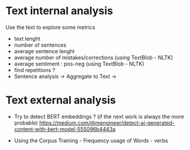 

# Text internal analysis
Use the text to explore some metrics
- text lenght
- number of sentences
- average sentence lenght
- average number of mistakes/corrections (using TextBlob - NLTK)
- average sentiment : pos-neg (using TextBlob - NLTK)
- find repetitions ?
- Sentence analysis -> Aggregate to Text ->

# Text external analysis
- Try to detect BERT embeddings ? (if the next work is always the more probable)
  https://medium.com/@mengineer/detect-ai-generated-content-with-bert-model-555096b4443a

- Using the Corpus Training - Frequency usage of Words - verbs
